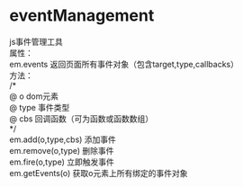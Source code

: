 # eventManagement
js事件管理工具<br>
属性：<br>
em.events 返回页面所有事件对象（包含target,type,callbacks）<br>
方法：<br>
/*<br>
@ o dom元素<br>
@ type 事件类型<br>
@ cbs 回调函数（可为函数或函数数组）<br>
*/<br>
em.add(o,type,cbs) 添加事件<br>
em.remove(o,type) 删除事件<br>
em.fire(o,type) 立即触发事件<br>
em.getEvents(o) 获取o元素上所有绑定的事件对象<br>
